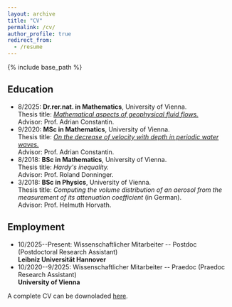 ```yaml
---
layout: archive
title: "CV"
permalink: /cv/
author_profile: true
redirect_from:
  - /resume
---
```


{% include base_path %}

Education
------
* 8/2025: <b>Dr.rer.nat. in Mathematics</b>, University of Vienna.<br />
Thesis title: [<i>Mathematical aspects of geophysical fluid flows.</i>](https://utheses.univie.ac.at/detail/76235/)<br />
Advisor: Prof. Adrian Constantin.
* 9/2020: <b>MSc in Mathematics</b>, University of Vienna.<br />
Thesis title: [<i>On the decrease of velocity with depth in periodic water waves.</i>](https://utheses.univie.ac.at/detail/56793/)<br />
Advisor: Prof. Adrian Constantin.
* 8/2018: <b>BSc in Mathematics</b>, University of Vienna.<br />
Thesis title: <i>Hardy's inequality.</i><br />
Advisor: Prof. Roland Donninger.
* 3/2018: <b>BSc in Physics</b>, University of Vienna.<br />
Thesis title: <i>Computing the volume distribution of an aerosol from the measurement of its attenuation coefficient</i> (in German).<br />
Advisor: Prof. Helmuth Horvath.

Employment
------
* 10/2025--Present: Wissenschaftlicher Mitarbeiter -- Postdoc (Postdoctoral Research Assistant)<br />
<b>Leibniz Universität Hannover</b>
* 10/2020--9/2025: Wissenschaftlicher Mitarbeiter -- Praedoc (Praedoc Research Assistant)<br />
<b>University of Vienna</b>

A complete CV can be downoladed [here](https://luigi-roberti.github.io/files/CV.pdf).
